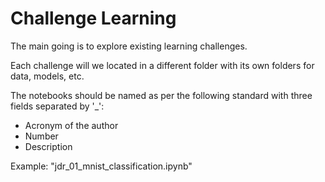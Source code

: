 # Challenge Learning

The main going is to explore existing learning challenges.

Each challenge will we located in a different folder with its own folders for data, models, etc.

The notebooks should be named as per the following standard with three fields separated by '_':
- Acronym of the author
- Number
- Description

Example: "jdr_01_mnist_classification.ipynb"
